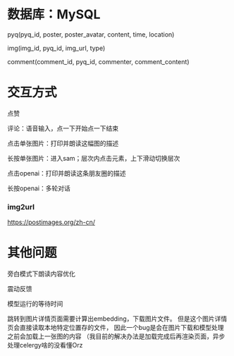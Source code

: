 # 数据库：MySQL
pyq(pyq_id, poster, poster_avatar, content, time, location)

img(img_id, pyq_id, img_url, type)

comment(comment_id, pyq_id, commenter, comment_content)

# 交互方式
点赞

评论：语音输入，点一下开始点一下结束

点击单张图片：打印并朗读这幅图的描述

长按单张图片：进入sam；层次内点击元素，上下滑动切换层次

点击openai：打印并朗读这条朋友圈的描述

长按openai：多轮对话


### img2url
https://postimages.org/zh-cn/

# 其他问题
旁白模式下朗读内容优化

震动反馈

模型运行的等待时间

跳转到图片详情页面需要计算出embedding，下载图片文件。
但是这个图片详情页会直接读取本地特定位置存的文件， 因此一个bug是会在图片下载和模型处理之前会加载上一张图的内容
（我目前的解决办法是加载完成后再渲染页面，异步处理celergy啥的没看懂Orz